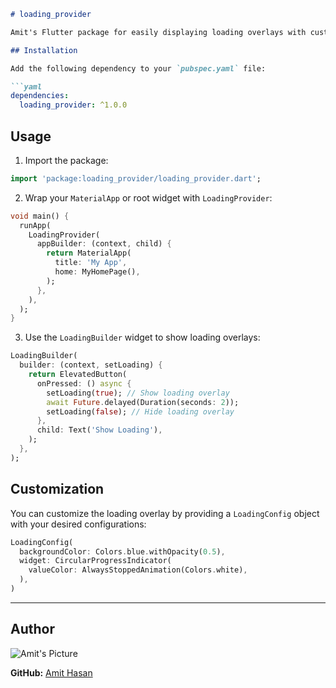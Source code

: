 ```markdown
# loading_provider

Amit's Flutter package for easily displaying loading overlays with customizable configurations.

## Installation

Add the following dependency to your `pubspec.yaml` file:

```yaml
dependencies:
  loading_provider: ^1.0.0
```

## Usage

1. Import the package:

```dart
import 'package:loading_provider/loading_provider.dart';
```

2. Wrap your `MaterialApp` or root widget with `LoadingProvider`:

```dart
void main() {
  runApp(
    LoadingProvider(
      appBuilder: (context, child) {
        return MaterialApp(
          title: 'My App',
          home: MyHomePage(),
        );
      },
    ),
  );
}
```

3. Use the `LoadingBuilder` widget to show loading overlays:

```dart
LoadingBuilder(
  builder: (context, setLoading) {
    return ElevatedButton(
      onPressed: () async {
        setLoading(true); // Show loading overlay
        await Future.delayed(Duration(seconds: 2));
        setLoading(false); // Hide loading overlay
      },
      child: Text('Show Loading'),
    );
  },
);
```

## Customization

You can customize the loading overlay by providing a `LoadingConfig` object with your desired configurations:

```dart
LoadingConfig(
  backgroundColor: Colors.blue.withOpacity(0.5),
  widget: CircularProgressIndicator(
    valueColor: AlwaysStoppedAnimation(Colors.white),
  ),
)
```

---

## Author

![Amit's Picture](https://avatars.githubusercontent.com/u/66168865)

**GitHub:** [Amit Hasan](https://github.com/amitzero)
```
